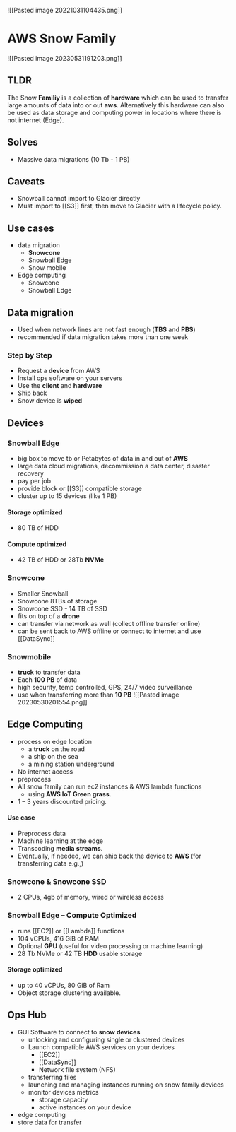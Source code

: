 ![[Pasted image 20221031104435.png]]
# AWS Snow Family

![[Pasted image 20230531191203.png]]

## TLDR
The Snow **Familiy** is a collection of **hardware** which can be used to transfer large amounts of data into or out **aws**. Alternatively this hardware can also be used as data storage and computing power in locations where there is not internet (Edge).

## Solves
- Massive data migrations (10 Tb - 1 PB)

## Caveats
- Snowball cannot import to Glacier directly
- Must import to [[S3]] first, then move to Glacier with a lifecycle policy.

## Use cases
- data migration
	- **Snowcone**
	- Snowball  Edge
	- Snow mobile
- Edge computing
	- Snowcone
	- Snowball Edge

## Data migration
- Used when network lines are not fast enough (**TBS** and **PBS**)
- recommended if data migration takes more than one week

### Step by Step
- Request a **device** from AWS
- Install ops software on your servers
- Use the **client** and **hardware**
- Ship back
- Snow device is **wiped**

## Devices

### Snowball Edge
- big box to move tb or Petabytes of data in and out of **AWS**
- large data cloud migrations, decommission a data center, disaster recovery
- pay per job
- provide block or [[S3]] compatible storage
- cluster up to 15 devices (like 1 PB)

#### Storage optimized
- 80 TB of HDD

#### Compute optimized
- 42 TB  of HDD or 28Tb **NVMe** 

### Snowcone
- Smaller Snowball
- Snowcone 8TBs of storage
- Snowcone SSD - 14 TB of SSD
- fits on top of a **drone**
- can transfer via network as well (collect offline transfer online)
- can be sent back to AWS offline or connect to internet and use [[DataSync]]

### Snowmobile
- **truck** to transfer data
-  Each **100 PB** of data
- high security, temp controlled, GPS, 24/7 video surveillance
- use when transferring more than **10 PB**
![[Pasted image 20230530201554.png]]
## Edge Computing
- process on edge location
	- a **truck**  on the road
	- a ship on the sea
	- a mining station underground
- No internet access
- preprocess
- All snow family can run ec2 instances & AWS lambda functions 
	- using **AWS IoT Green grass**.
- 1 – 3 years discounted pricing.

#### Use case
- Preprocess data
- Machine learning at the edge
- Transcoding **media** **streams**.
- Eventually, if needed, we can ship back the device to **AWS** (for transferring data e.g.,) 

### Snowcone & Snowcone SSD
- 2 CPUs, 4gb of memory, wired or wireless access

### Snowball Edge – Compute Optimized
- runs [[EC2]] or [[Lambda]] functions
- 104 vCPUs, 416 GiB of RAM
- Optional **GPU** (useful for video processing or machine learning)
- 28 Tb NVMe or 42 TB **HDD** usable storage

#### Storage optimized
- up to 40 vCPUs, 80 GiB of Ram
- Object storage clustering available.

## Ops Hub
- GUI Software to connect to **snow devices**
	- unlocking and configuring single or clustered devices
	- Launch compatible AWS services on your devices
		- [[EC2]]
		- [[DataSync]]
		- Network file system (NFS)
	- transferring files
	- launching and managing instances running on snow family devices
	- monitor devices metrics 
		- storage capacity
		- active instances on your device
- edge computing 
- store data for transfer